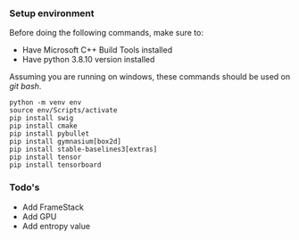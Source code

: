 
### Setup environment

Before doing the following commands, make sure to:
 - Have Microsoft C++ Build Tools installed
 - Have python 3.8.10 version installed

Assuming you are running on windows, these commands should be used on *git bash*. 
```Shell
python -m venv env
source env/Scripts/activate
pip install swig
pip install cmake
pip install pybullet
pip install gymnasium[box2d]
pip install stable-baselines3[extras]
pip install tensor
pip install tensorboard
```

### Todo's
 - Add FrameStack
 - Add GPU
 - Add entropy value
